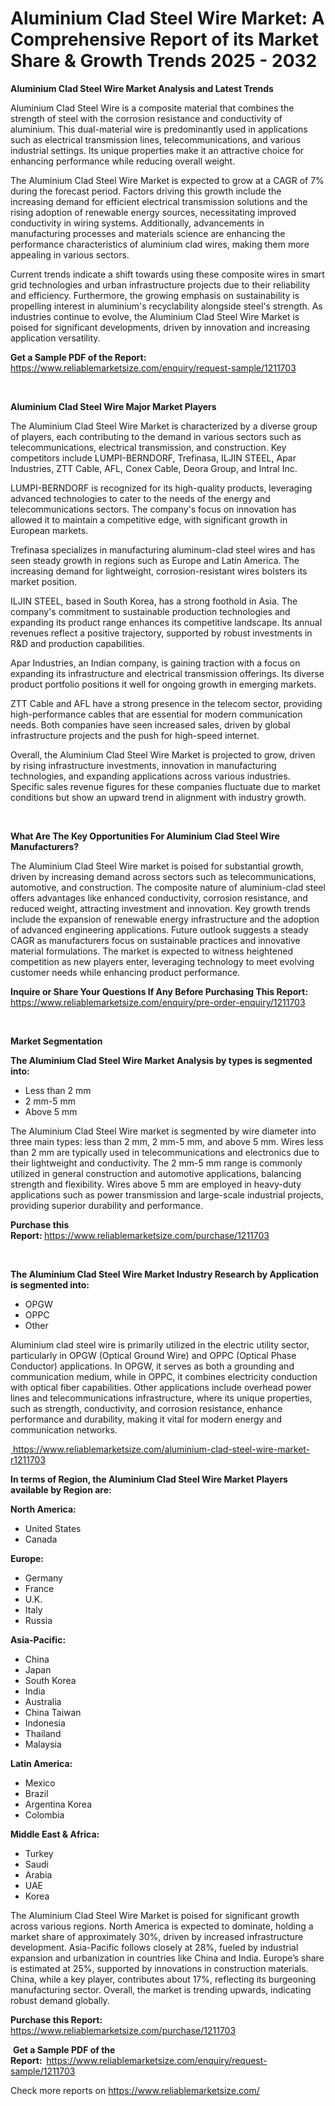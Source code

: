 <p><h1>Aluminium Clad Steel Wire Market: A Comprehensive Report of its Market Share & Growth Trends 2025 - 2032</h1></p><p><strong>Aluminium Clad Steel Wire Market Analysis and Latest Trends</strong></p>
<p><p>Aluminium Clad Steel Wire is a composite material that combines the strength of steel with the corrosion resistance and conductivity of aluminium. This dual-material wire is predominantly used in applications such as electrical transmission lines, telecommunications, and various industrial settings. Its unique properties make it an attractive choice for enhancing performance while reducing overall weight.</p><p>The Aluminium Clad Steel Wire Market is expected to grow at a CAGR of 7% during the forecast period. Factors driving this growth include the increasing demand for efficient electrical transmission solutions and the rising adoption of renewable energy sources, necessitating improved conductivity in wiring systems. Additionally, advancements in manufacturing processes and materials science are enhancing the performance characteristics of aluminium clad wires, making them more appealing in various sectors.</p><p>Current trends indicate a shift towards using these composite wires in smart grid technologies and urban infrastructure projects due to their reliability and efficiency. Furthermore, the growing emphasis on sustainability is propelling interest in aluminium's recyclability alongside steel's strength. As industries continue to evolve, the Aluminium Clad Steel Wire Market is poised for significant developments, driven by innovation and increasing application versatility.</p></p>
<p><strong>Get a Sample PDF of the Report:&nbsp;</strong> <a href="https://www.reliablemarketsize.com/enquiry/request-sample/1211703?utm_campaign=3217&utm_medium=2&utm_source=Github&utm_content=ia&utm_term=24032025&utm_id=aluminium-clad-steel-wire">https://www.reliablemarketsize.com/enquiry/request-sample/1211703</a></p>
<p>&nbsp;</p>
<p><strong>Aluminium Clad Steel Wire Major Market Players</strong></p>
<p><p>The Aluminium Clad Steel Wire Market is characterized by a diverse group of players, each contributing to the demand in various sectors such as telecommunications, electrical transmission, and construction. Key competitors include LUMPI-BERNDORF, Trefinasa, ILJIN STEEL, Apar Industries, ZTT Cable, AFL, Conex Cable, Deora Group, and Intral Inc.</p><p>LUMPI-BERNDORF is recognized for its high-quality products, leveraging advanced technologies to cater to the needs of the energy and telecommunications sectors. The company's focus on innovation has allowed it to maintain a competitive edge, with significant growth in European markets.</p><p>Trefinasa specializes in manufacturing aluminum-clad steel wires and has seen steady growth in regions such as Europe and Latin America. The increasing demand for lightweight, corrosion-resistant wires bolsters its market position.</p><p>ILJIN STEEL, based in South Korea, has a strong foothold in Asia. The company's commitment to sustainable production technologies and expanding its product range enhances its competitive landscape. Its annual revenues reflect a positive trajectory, supported by robust investments in R&D and production capabilities.</p><p>Apar Industries, an Indian company, is gaining traction with a focus on expanding its infrastructure and electrical transmission offerings. Its diverse product portfolio positions it well for ongoing growth in emerging markets.</p><p>ZTT Cable and AFL have a strong presence in the telecom sector, providing high-performance cables that are essential for modern communication needs. Both companies have seen increased sales, driven by global infrastructure projects and the push for high-speed internet.</p><p>Overall, the Aluminium Clad Steel Wire Market is projected to grow, driven by rising infrastructure investments, innovation in manufacturing technologies, and expanding applications across various industries. Specific sales revenue figures for these companies fluctuate due to market conditions but show an upward trend in alignment with industry growth.</p></p>
<p>&nbsp;</p>
<p><strong>What Are The Key Opportunities For Aluminium Clad Steel Wire Manufacturers?</strong></p>
<p><p>The Aluminium Clad Steel Wire market is poised for substantial growth, driven by increasing demand across sectors such as telecommunications, automotive, and construction. The composite nature of aluminium-clad steel offers advantages like enhanced conductivity, corrosion resistance, and reduced weight, attracting investment and innovation. Key growth trends include the expansion of renewable energy infrastructure and the adoption of advanced engineering applications. Future outlook suggests a steady CAGR as manufacturers focus on sustainable practices and innovative material formulations. The market is expected to witness heightened competition as new players enter, leveraging technology to meet evolving customer needs while enhancing product performance.</p></p>
<p><strong>Inquire or Share Your Questions If Any Before Purchasing This Report:</strong> <a href="https://www.reliablemarketsize.com/enquiry/pre-order-enquiry/1211703?utm_campaign=3217&utm_medium=2&utm_source=Github&utm_content=ia&utm_term=24032025&utm_id=aluminium-clad-steel-wire">https://www.reliablemarketsize.com/enquiry/pre-order-enquiry/1211703</a></p>
<p>&nbsp;</p>
<p><strong>Market Segmentation</strong></p>
<p><strong>The Aluminium Clad Steel Wire Market Analysis by types is segmented into:</strong></p>
<p><ul><li>Less than 2 mm</li><li>2 mm-5 mm</li><li>Above 5 mm</li></ul></p>
<p><p>The Aluminium Clad Steel Wire market is segmented by wire diameter into three main types: less than 2 mm, 2 mm-5 mm, and above 5 mm. Wires less than 2 mm are typically used in telecommunications and electronics due to their lightweight and conductivity. The 2 mm-5 mm range is commonly utilized in general construction and automotive applications, balancing strength and flexibility. Wires above 5 mm are employed in heavy-duty applications such as power transmission and large-scale industrial projects, providing superior durability and performance.</p></p>
<p><strong>Purchase this Report:&nbsp;</strong><a href="https://www.reliablemarketsize.com/purchase/1211703?utm_campaign=3217&utm_medium=2&utm_source=Github&utm_content=ia&utm_term=24032025&utm_id=aluminium-clad-steel-wire">https://www.reliablemarketsize.com/purchase/1211703</a></p>
<p>&nbsp;</p>
<p><strong>The Aluminium Clad Steel Wire Market Industry Research by Application is segmented into:</strong></p>
<p><ul><li>OPGW</li><li>OPPC</li><li>Other</li></ul></p>
<p><p>Aluminium clad steel wire is primarily utilized in the electric utility sector, particularly in OPGW (Optical Ground Wire) and OPPC (Optical Phase Conductor) applications. In OPGW, it serves as both a grounding and communication medium, while in OPPC, it combines electricity conduction with optical fiber capabilities. Other applications include overhead power lines and telecommunications infrastructure, where its unique properties, such as strength, conductivity, and corrosion resistance, enhance performance and durability, making it vital for modern energy and communication networks.</p></p>
<p><a href="https://www.reliablemarketsize.com/aluminium-clad-steel-wire-market-r1211703?utm_campaign=3217&utm_medium=2&utm_source=Github&utm_content=ia&utm_term=24032025&utm_id=aluminium-clad-steel-wire">&nbsp;https://www.reliablemarketsize.com/aluminium-clad-steel-wire-market-r1211703</a></p>
<p><strong>In terms of Region, the Aluminium Clad Steel Wire Market Players available by Region are:</strong></p>
<p>
    <p> <strong> North America: </strong>
        <ul>
            <li>United States</li>
            <li>Canada</li>
        </ul>
        </p> 
    <p> <strong> Europe: </strong>
        <ul>
            <li>Germany</li>
            <li>France</li>
            <li>U.K.</li>
            <li>Italy</li>
            <li>Russia</li>
        </ul>
        </p> 
    <p> <strong> Asia-Pacific: </strong>
        <ul>
            <li>China</li>
            <li>Japan</li>
            <li>South Korea</li>
            <li>India</li>
            <li>Australia</li>
            <li>China Taiwan</li>
            <li>Indonesia</li>
            <li>Thailand</li>
            <li>Malaysia</li>
        </ul>
        </p> 
    <p> <strong> Latin America: </strong>
        <ul>
            <li>Mexico</li>
            <li>Brazil</li>
            <li>Argentina Korea</li>
            <li>Colombia</li>
        </ul>
        </p> 
    <p> <strong> Middle East & Africa: </strong>
        <ul>
            <li>Turkey</li>
            <li>Saudi</li>
            <li>Arabia</li>
            <li>UAE</li>
            <li>Korea</li>
        </ul>
    </p>
    </p>
<p><p>The Aluminium Clad Steel Wire Market is poised for significant growth across various regions. North America is expected to dominate, holding a market share of approximately 30%, driven by increased infrastructure development. Asia-Pacific follows closely at 28%, fueled by industrial expansion and urbanization in countries like China and India. Europe’s share is estimated at 25%, supported by innovations in construction materials. China, while a key player, contributes about 17%, reflecting its burgeoning manufacturing sector. Overall, the market is trending upwards, indicating robust demand globally.</p></p>
<p><strong>Purchase this Report: </strong><a href="https://www.reliablemarketsize.com/purchase/1211703?utm_campaign=3217&utm_medium=2&utm_source=Github&utm_content=ia&utm_term=24032025&utm_id=aluminium-clad-steel-wire">https://www.reliablemarketsize.com/purchase/1211703</a></p>
<p>&nbsp;<strong>Get a Sample PDF of the Report:&nbsp;&nbsp;</strong><a href="https://www.reliablemarketsize.com/enquiry/request-sample/1211703?utm_campaign=3217&utm_medium=2&utm_source=Github&utm_content=ia&utm_term=24032025&utm_id=aluminium-clad-steel-wire">https://www.reliablemarketsize.com/enquiry/request-sample/1211703</a></p>
<p><strong></strong></p>
<p>Check more reports on <a href="https://www.reliablemarketsize.com/?utm_campaign=3217&utm_medium=2&utm_source=Github&utm_content=ia&utm_term=24032025&utm_id=aluminium-clad-steel-wire">https://www.reliablemarketsize.com/</a></p>